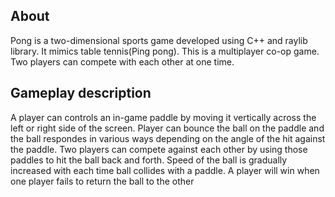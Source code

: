 <h2>About</h2>
Pong is a two-dimensional sports game developed using C++ and raylib library.
It mimics table tennis(Ping pong).
This is a multiplayer co-op game.
Two players can compete with each other at one time.

<h2>Gameplay description</h2>
A player can controls an in-game paddle by moving it vertically across the left or right side of the screen.
Player can bounce the ball on the paddle and the 
ball respondes in various ways depending on the angle  of the hit against the paddle.
Two players can compete against each other by using those paddles to hit the ball back and forth.
Speed of the ball is gradually increased with each time ball collides with a paddle.
A player will win when one player fails to return the ball to the other

